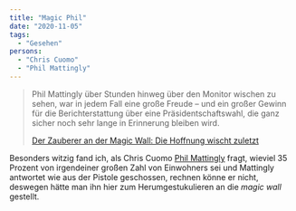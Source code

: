 ```yaml
---
title: "Magic Phil"
date: "2020-11-05"
tags:
  - "Gesehen"
persons:
  - "Chris Cuomo"
  - "Phil Mattingly"
---
```


> Phil Mattingly über Stunden hinweg über den Monitor wischen zu sehen, war in jedem Fall eine große Freude – und ein großer Gewinn für die Berichterstattung über eine Präsidentschaftswahl, die ganz sicher noch sehr lange in Erinnerung bleiben wird.
>
> [Der Zauberer an der Magic Wall: Die Hoffnung wischt zuletzt](https://www.dwdl.de/meinungen/80120/der_zauberer_an_der_magic_wall_die_hoffnung_wischt_zuletzt/)

Besonders witzig fand ich, als Chris Cuomo [Phil Mattingly](https://mobile.twitter.com/phil_mattingly) fragt, wieviel 35 Prozent von irgendeiner großen Zahl von Einwohners sei und Mattingly antwortet wie aus der Pistole geschossen, rechnen könne er nicht, deswegen hätte man ihn hier zum Herumgestukulieren an die _magic wall_ gestellt.
